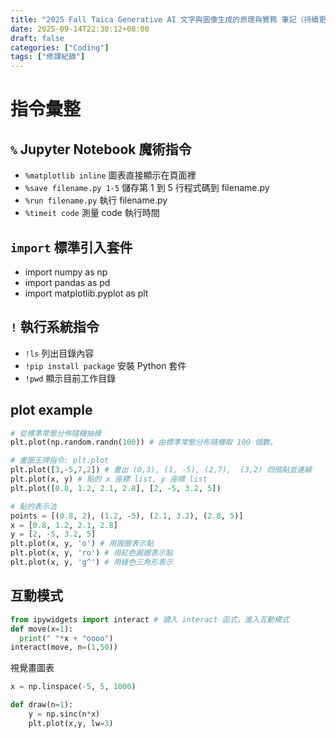 ```yaml
---
title: "2025 Fall Taica Generative AI 文字與圖像生成的原理與實務 筆記（持續更新中）"
date: 2025-09-14T22:30:12+08:00
draft: false
categories: ["Coding"]
tags: ["修課紀錄"]
---
```


# 指令彙整

## `%` Jupyter Notebook 魔術指令

- `%matplotlib inline` 圖表直接顯示在頁面裡
- `%save filename.py 1-5` 儲存第 1 到 5 行程式碼到 filename.py
- `%run filename.py` 執行 filename.py
- `%timeit code` 測量 code 執行時間

## `import` 標準引入套件

- import numpy as np
- import pandas as pd
- import matplotlib.pyplot as plt

## `!` 執行系統指令

- `!ls` 列出目錄內容
- `!pip install package` 安裝 Python 套件
- `!pwd` 顯示目前工作目錄

## plot example

```python
# 從標準常態分佈隨機抽樣
plt.plot(np.random.randn(100)) # 由標準常態分布隨機取 100 個數。

# 畫圖王牌指令: plt.plot
plt.plot([3,-5,7,2]) # 畫出 (0,3), (1, -5), (2,7),  (3,2) 四個點並連線
plt.plot(x, y) # 點的 x 座標 list, y 座標 list
plt.plot([0.8, 1.2, 2.1, 2.8], [2, -5, 3.2, 5])

# 點的表示法
points = [(0.8, 2), (1.2, -5), (2.1, 3.2), (2.8, 5)]
x = [0.8, 1.2, 2.1, 2.8]
y = [2, -5, 3.2, 5]
plt.plot(x, y, 'o') # 用圓圈表示點
plt.plot(x, y, 'ro') # 用紅色圓圈表示點
plt.plot(x, y, 'g^') # 用綠色三角形表示
```

## 互動模式


```python
from ipywidgets import interact # 讀入 interact 函式，進入互動模式
def move(x=1):
  print(" "*x + "oooo")
interact(move, n=(1,50))
```

視覺畫圖表
```python
x = np.linspace(-5, 5, 1000)

def draw(n=1):
    y = np.sinc(n*x)
    plt.plot(x,y, lw=3)
```